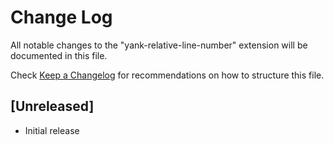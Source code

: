 # Change Log

All notable changes to the "yank-relative-line-number" extension will be documented in this file.

Check [Keep a Changelog](http://keepachangelog.com/) for recommendations on how to structure this file.

## [Unreleased]

- Initial release